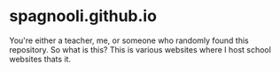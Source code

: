 # spagnooli.github.io
You're either a teacher, me, or someone who randomly found this repository. So what is this? This is various websites where I host school websites thats it.
